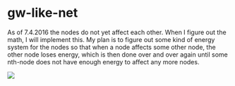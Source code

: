# gw-like-net

As of 7.4.2016 the nodes do not yet affect each other. When I figure out the math, I will implement this. My plan is to figure out some kind of energy system for the nodes so that when a node affects some other node, the other node loses energy, which is then done over and over again until some nth-node does not have enough energy to affect any more nodes.

![](http://puu.sh/o9q79/70c8332eed.jpg)
